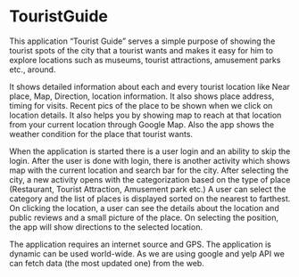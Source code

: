 # TouristGuide
This application “Tourist Guide” serves a simple purpose of showing the tourist spots of the city that a tourist wants and makes it easy for him to explore locations such as museums, tourist attractions, amusement parks etc., around.

It shows detailed information about each and every tourist location like Near place, Map, Direction, location information. It also shows place address, timing for visits. Recent pics of the place to be shown when we click on location details. It also helps you by showing map to reach at that location from your current location through Google Map. Also the app shows the weather condition for the place that tourist wants.

When the application is started there is a user login and an ability to skip the login. After the user is done with login, there is another activity which shows map with the current location and search bar for the city. After selecting the city, a new activity opens with the categorization based on the type of place (Restaurant, Tourist Attraction, Amusement park etc.) A user can select the category and the list of places is displayed sorted on the nearest to farthest. On clicking the location, a user can see the details about the location and public reviews and a small picture of the place. On selecting the position, the app will show directions to the selected location.

The application requires an internet source and GPS. The application is dynamic can be used world-wide. As we are using google and yelp API we can fetch data (the most updated one) from the web.
